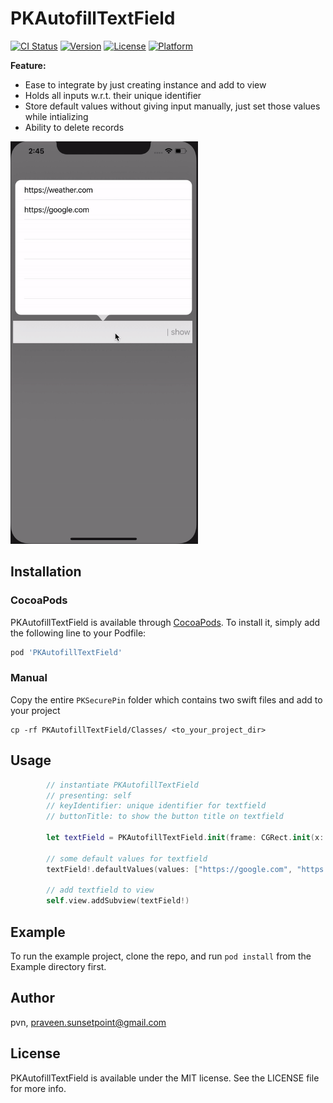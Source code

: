 # PKAutofillTextField

[![CI Status](https://img.shields.io/travis/pvn/PKAutofillTextField.svg?style=flat)](https://travis-ci.org/pvn/PKAutofillTextField)
[![Version](https://img.shields.io/cocoapods/v/PKAutofillTextField.svg?style=flat)](https://cocoapods.org/pods/PKAutofillTextField)
[![License](https://img.shields.io/cocoapods/l/PKAutofillTextField.svg?style=flat)](https://cocoapods.org/pods/PKAutofillTextField)
[![Platform](https://img.shields.io/cocoapods/p/PKAutofillTextField.svg?style=flat)](https://cocoapods.org/pods/PKAutofillTextField)

**Feature:**
* Ease to integrate by just creating instance and add to view
* Holds all inputs w.r.t. their unique identifier
* Store default values without giving input manually, just set those values while intializing
* Ability to delete records

<img src="./iphone_demo.gif" width="300" alt="Screenshot" />

## Installation

### CocoaPods
PKAutofillTextField is available through [CocoaPods](https://cocoapods.org). To install
it, simply add the following line to your Podfile:

```ruby
pod 'PKAutofillTextField'
```

### Manual
Copy the entire `PKSecurePin` folder which contains two swift files and add to your project
```
cp -rf PKAutofillTextField/Classes/ <to_your_project_dir>
```

## Usage
```swift
        // instantiate PKAutofillTextField
        // presenting: self
        // keyIdentifier: unique identifier for textfield
        // buttonTitle: to show the button title on textfield
        
        let textField = PKAutofillTextField.init(frame: CGRect.init(x: 5, y: 400, width: 400, height: 50), presenting: self, keyIdentifier: "server", delegate: self, buttonTitle: "show")
        
        // some default values for textfield
        textField!.defaultValues(values: ["https://google.com", "https://weather.com"])
        
        // add textfield to view
        self.view.addSubview(textField!)
```

## Example

To run the example project, clone the repo, and run `pod install` from the Example directory first.

## Author

pvn, praveen.sunsetpoint@gmail.com

## License

PKAutofillTextField is available under the MIT license. See the LICENSE file for more info.
